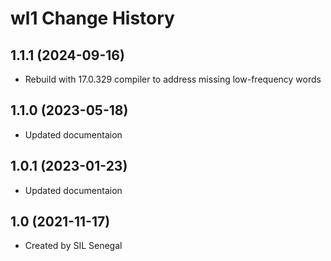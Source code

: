 wl1 Change History
====================

1.1.1 (2024-09-16)
----------------
* Rebuild with 17.0.329 compiler to address missing low-frequency words

1.1.0 (2023-05-18)
----------------
* Updated documentaion

1.0.1 (2023-01-23)
----------------
* Updated documentaion

1.0 (2021-11-17)
----------------
* Created by SIL Senegal
